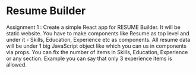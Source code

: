 # Resume Builder

Assignment 1 : Create a simple React app for RESUME Builder. It will be static website. You have to make components like Resume as top level and under it - Skills, Education, Experience etc as components. All resume data will be under 1 big JavaScript object like which you can us in components via props. You can fix the number of items in Skills, Education, Experience or any section. Example you can say that only 3 experience items is allowed.